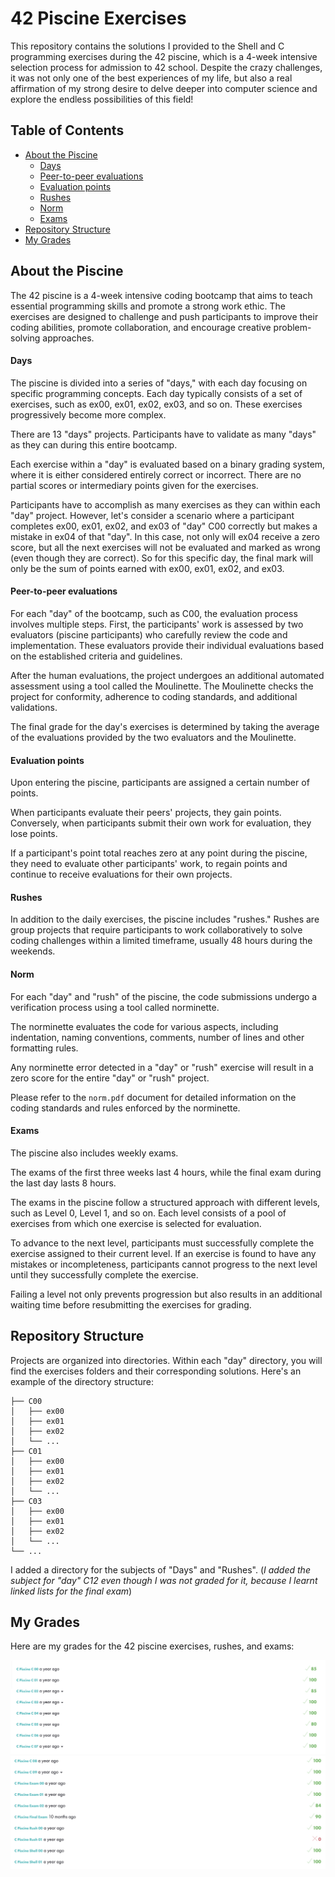# 42 Piscine Exercises

This repository contains the solutions I provided to the Shell and C programming exercises during the 42 piscine, which is a 4-week intensive selection process for admission to 42 school. Despite the crazy challenges, it was not only one of the best experiences of my life, but also a real affirmation of my strong desire to delve deeper into computer science and explore the endless possibilities of this field!

## Table of Contents

- [About the Piscine](#about-the-piscine)
	- [Days](#days)
    - [Peer-to-peer evaluations](#peer-to-peer-evaluations)
    - [Evaluation points](#evaluation-points)
    - [Rushes](#rushes)
    - [Norm](#norm)
    - [Exams](#exams)
- [Repository Structure](#repository-structure)
- [My Grades](#my-grades)

## About the Piscine

The 42 piscine is a 4-week intensive coding bootcamp that aims to teach essential programming skills and promote a strong work ethic. The exercises are designed to challenge and push participants to improve their coding abilities, promote collaboration, and encourage creative problem-solving approaches.

#### Days
The piscine is divided into a series of "days," with each day focusing on specific programming concepts. Each day typically consists of a set of exercises, such as ex00, ex01, ex02, ex03, and so on. These exercises progressively become more complex.

There are 13 "days" projects. Participants have to validate as many "days" as they can during this entire bootcamp.

Each exercise within a "day" is evaluated based on a binary grading system, where it is either considered entirely correct or incorrect. There are no partial scores or intermediary points given for the exercises.

Participants have to accomplish as many exercises as they can within each "day" project. However, let's consider a scenario where a participant completes ex00, ex01, ex02, and ex03 of "day" C00 correctly but makes a mistake in ex04 of that "day". In this case, not only will ex04 receive a zero score, but all the next exercises will not be evaluated and marked as wrong (even though they are correct). So for this specific day, the final mark will only be the sum of points earned with ex00, ex01, ex02, and ex03.

#### Peer-to-peer evaluations
For each "day" of the bootcamp, such as C00, the evaluation process involves multiple steps. First, the participants' work is assessed by two evaluators (piscine participants) who carefully review the code and implementation. These evaluators provide their individual evaluations based on the established criteria and guidelines.

After the human evaluations, the project undergoes an additional automated assessment using a tool called the Moulinette. The Moulinette checks the project for conformity, adherence to coding standards, and additional validations.

The final grade for the day's exercises is determined by taking the average of the evaluations provided by the two evaluators and the Moulinette.

#### Evaluation points
Upon entering the piscine, participants are assigned a certain number of points. 

When participants evaluate their peers' projects, they gain points. Conversely, when participants submit their own work for evaluation, they lose points.

If a participant's point total reaches zero at any point during the piscine, they need to evaluate other participants' work, to regain points and continue to receive evaluations for their own projects.

#### Rushes
In addition to the daily exercises, the piscine includes "rushes." Rushes are group projects that require participants to work collaboratively to solve coding challenges within a limited timeframe, usually 48 hours during the weekends.

#### Norm
For each "day" and "rush" of the piscine, the code submissions undergo a verification process using a tool called norminette.

The norminette evaluates the code for various aspects, including indentation, naming conventions, comments, number of lines and other formatting rules.

Any norminette error detected in a "day" or "rush" exercise will result in a zero score for the entire "day" or "rush" project.

Please refer to the `norm.pdf` document for detailed information on the coding standards and rules enforced by the norminette.

#### Exams
The piscine also includes weekly exams.

The exams of the first three weeks last 4 hours, while the final exam during the last day lasts 8 hours.  

The exams in the piscine follow a structured approach with different levels, such as Level 0, Level 1, and so on. Each level consists of a pool of exercises from which one exercise is selected for evaluation.

To advance to the next level, participants must successfully complete the exercise assigned to their current level. If an exercise is found to have any mistakes or incompleteness, participants cannot progress to the next level until they successfully complete the exercise.

Failing a level not only prevents progression but also results in an additional waiting time before resubmitting the exercises for grading.

## Repository Structure

Projects are organized into directories. Within each "day" directory, you will find the exercises folders and their corresponding solutions. Here's an example of the directory structure:

```
├── C00
│   ├── ex00
│   ├── ex01
│   ├── ex02
│   └── ...
├── C01
│   ├── ex00
│   ├── ex01
│   ├── ex02
│   └── ...
├── C03
│   ├── ex00
│   ├── ex01
│   ├── ex02
│   └── ...
└── ...
```

I added a directory for the subjects of "Days" and "Rushes". (_I added the subject for "day" C12 even though I was not graded for it, because I learnt linked lists for the final exam_)

## My Grades

Here are my grades for the 42 piscine exercises, rushes, and exams:

![Grades](./grades/grades_0.png)
![Grades](./grades/grades_1.png)





